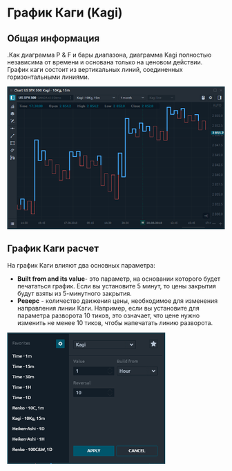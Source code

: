 # График Каги \(Kagi\)

## Общая информация

.Как диаграмма P & F и бары диапазона, диаграмма Kagi полностью независима от времени и основана только на ценовом действии. График каги состоит из вертикальных линий, соединенных горизонтальными линиями.

![&#x413;&#x440;&#x430;&#x444;&#x438;&#x43A; &#x41A;&#x430;&#x433;&#x438; &#x432; &#x43F;&#x43B;&#x430;&#x442;&#x444;&#x43E;&#x440;&#x43C;&#x435; Quantower](../../../.gitbook/assets/kagi-charts.png)

## График Каги расчет

На график Каги влияют два основных параметра:

* **Built from and its value**- это параметр, на основании которого будет печататься график. Если вы установите 5 минут, то цены закрытия будут взяты из 5-минутного закрытия.
* **Реверс** - количество движения цены, необходимое для изменения направления линии Каги. Например, если вы установите для параметра разворота 10 тиков, это означает, что цене нужно изменить не менее 10 тиков, чтобы напечатать линию разворота.

![&#x41F;&#x430;&#x440;&#x430;&#x43C;&#x435;&#x442;&#x440;&#x44B; &#x434;&#x43B;&#x44F; &#x433;&#x440;&#x430;&#x444;&#x438;&#x43A;&#x430; &#x41A;&#x430;&#x433;&#x438;](../../../.gitbook/assets/kagi-settings.png)

